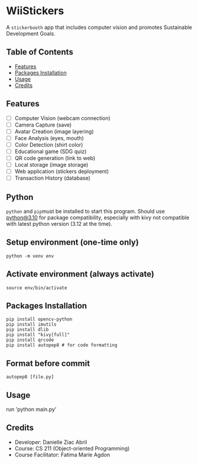 # WiiStickers

A `stickerbooth` app that includes computer vision and promotes Sustainable Development Goals.

## Table of Contents
- [Features](#features)
- [Packages Installation](#packages-installation)
- [Usage](#usage)
- [Credits](#credits)

## Features
- [ ] Computer Vision (webcam connection)
- [ ] Camera Capture (save)
- [ ] Avatar Creation (image layering)
- [ ] Face Analysis (eyes, mouth)
- [ ] Color Detection (shirt color)
- [ ] Educational game (SDG quiz)
- [ ] QR code generation (link to web)
- [ ] Local storage (image storage)
- [ ] Web application (stickers deployment)
- [ ] Transaction History (database)

## Python
`python` and `pip`must be installed to start this program. Should use python@3.10 for package compatibility, especially with kivy not compatible with latest python version (3.12 at the time).

## Setup environment (one-time only)
```
python -m venv env
```

## Activate environment (always activate)
```
source env/bin/activate
```

## Packages Installation

```
pip install opencv-python
pip install imutils
pip install dlib
pip install "kivy[full]"
pip install qrcode
pip install autopep8 # for code formatting
```

## Format before commit
```
autopep8 [file.py]
```

## Usage

run 'python main.py'

## Credits

- Developer: Danielle Ziac Abril
- Course: CS 211 (Object-oriented Programming)
- Course Facilitator: Fatima Marie Agdon